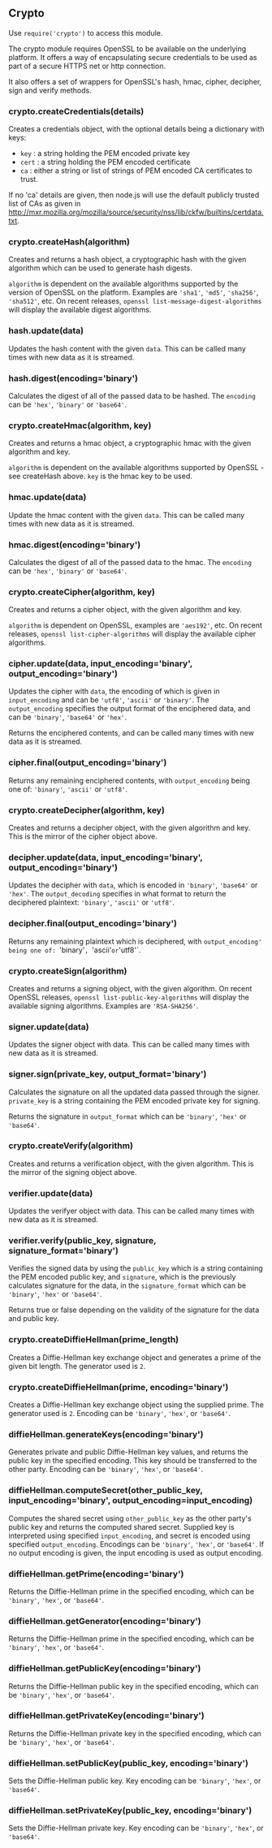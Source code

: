 ## Crypto

Use `require('crypto')` to access this module.

The crypto module requires OpenSSL to be available on the underlying platform.
It offers a way of encapsulating secure credentials to be used as part
of a secure HTTPS net or http connection.

It also offers a set of wrappers for OpenSSL's hash, hmac, cipher, decipher, sign and verify methods.

### crypto.createCredentials(details)

Creates a credentials object, with the optional details being a dictionary with keys:

* `key` : a string holding the PEM encoded private key
* `cert` : a string holding the PEM encoded certificate
* `ca` : either a string or list of strings of PEM encoded CA certificates to trust.

If no 'ca' details are given, then node.js will use the default publicly trusted list of CAs as given in
<http://mxr.mozilla.org/mozilla/source/security/nss/lib/ckfw/builtins/certdata.txt>.


### crypto.createHash(algorithm)

Creates and returns a hash object, a cryptographic hash with the given algorithm
which can be used to generate hash digests.

`algorithm` is dependent on the available algorithms supported by the version
of OpenSSL on the platform. Examples are `'sha1'`, `'md5'`, `'sha256'`, `'sha512'`, etc.
On recent releases, `openssl list-message-digest-algorithms` will display the available digest algorithms.

### hash.update(data)

Updates the hash content with the given `data`.
This can be called many times with new data as it is streamed.

### hash.digest(encoding='binary')

Calculates the digest of all of the passed data to be hashed.
The `encoding` can be `'hex'`, `'binary'` or `'base64'`.


### crypto.createHmac(algorithm, key)

Creates and returns a hmac object, a cryptographic hmac with the given algorithm and key.

`algorithm` is dependent on the available algorithms supported by OpenSSL - see createHash above.
`key` is the hmac key to be used.

### hmac.update(data)

Update the hmac content with the given `data`.
This can be called many times with new data as it is streamed.

### hmac.digest(encoding='binary')

Calculates the digest of all of the passed data to the hmac.
The `encoding` can be `'hex'`, `'binary'` or `'base64'`.


### crypto.createCipher(algorithm, key)

Creates and returns a cipher object, with the given algorithm and key.

`algorithm` is dependent on OpenSSL, examples are `'aes192'`, etc.
On recent releases, `openssl list-cipher-algorithms` will display the available cipher algorithms.

### cipher.update(data, input_encoding='binary', output_encoding='binary')

Updates the cipher with `data`, the encoding of which is given in `input_encoding`
and can be `'utf8'`, `'ascii'` or `'binary'`. The `output_encoding` specifies
the output format of the enciphered data, and can be `'binary'`, `'base64'` or `'hex'`.

Returns the enciphered contents, and can be called many times with new data as it is streamed.

### cipher.final(output_encoding='binary')

Returns any remaining enciphered contents, with `output_encoding` being one of: `'binary'`, `'ascii'` or `'utf8'`.

### crypto.createDecipher(algorithm, key)

Creates and returns a decipher object, with the given algorithm and key.
This is the mirror of the cipher object above.

### decipher.update(data, input_encoding='binary', output_encoding='binary')

Updates the decipher with `data`, which is encoded in `'binary'`, `'base64'` or `'hex'`.
The `output_decoding` specifies in what format to return the deciphered plaintext: `'binary'`, `'ascii'` or `'utf8'`.

### decipher.final(output_encoding='binary')

Returns any remaining plaintext which is deciphered,
with `output_encoding' being one of: `'binary'`, `'ascii'` or `'utf8'`.


### crypto.createSign(algorithm)

Creates and returns a signing object, with the given algorithm.
On recent OpenSSL releases, `openssl list-public-key-algorithms` will display
the available signing algorithms. Examples are `'RSA-SHA256'`.

### signer.update(data)

Updates the signer object with data.
This can be called many times with new data as it is streamed.

### signer.sign(private_key, output_format='binary')

Calculates the signature on all the updated data passed through the signer.
`private_key` is a string containing the PEM encoded private key for signing.

Returns the signature in `output_format` which can be `'binary'`, `'hex'` or `'base64'`.

### crypto.createVerify(algorithm)

Creates and returns a verification object, with the given algorithm.
This is the mirror of the signing object above.

### verifier.update(data)

Updates the verifyer object with data.
This can be called many times with new data as it is streamed.

### verifier.verify(public_key, signature, signature_format='binary')

Verifies the signed data by using the `public_key` which is a string containing
the PEM encoded public key, and `signature`, which is the previously calculates
signature for the data, in the `signature_format` which can be `'binary'`, `'hex'` or `'base64'`.

Returns true or false depending on the validity of the signature for the data and public key.

### crypto.createDiffieHellman(prime_length)

Creates a Diffie-Hellman key exchange object and generates a prime of the given bit length. The generator used is `2`.

### crypto.createDiffieHellman(prime, encoding='binary')

Creates a Diffie-Hellman key exchange object using the supplied prime. The generator used is `2`. Encoding can be `'binary'`, `'hex'`, or `'base64'`.

### diffieHellman.generateKeys(encoding='binary')

Generates private and public Diffie-Hellman key values, and returns the public key in the specified encoding. This key should be transferred to the other party. Encoding can be `'binary'`, `'hex'`, or `'base64'`.

### diffieHellman.computeSecret(other_public_key, input_encoding='binary', output_encoding=input_encoding)

Computes the shared secret using `other_public_key` as the other party's public key and returns the computed shared secret. Supplied key is interpreted using specified `input_encoding`, and secret is encoded using specified `output_encoding`. Encodings can be `'binary'`, `'hex'`, or `'base64'`. If no output encoding is given, the input encoding is used as output encoding.

### diffieHellman.getPrime(encoding='binary')

Returns the Diffie-Hellman prime in the specified encoding, which can be `'binary'`, `'hex'`, or `'base64'`.

### diffieHellman.getGenerator(encoding='binary')

Returns the Diffie-Hellman prime in the specified encoding, which can be `'binary'`, `'hex'`, or `'base64'`.

### diffieHellman.getPublicKey(encoding='binary')

Returns the Diffie-Hellman public key in the specified encoding, which can be `'binary'`, `'hex'`, or `'base64'`.

### diffieHellman.getPrivateKey(encoding='binary')

Returns the Diffie-Hellman private key in the specified encoding, which can be `'binary'`, `'hex'`, or `'base64'`.

### diffieHellman.setPublicKey(public_key, encoding='binary')

Sets the Diffie-Hellman public key. Key encoding can be `'binary'`, `'hex'`, or `'base64'`.

### diffieHellman.setPrivateKey(public_key, encoding='binary')

Sets the Diffie-Hellman private key. Key encoding can be `'binary'`, `'hex'`, or `'base64'`.

